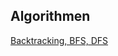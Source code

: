 ## Algorithmen

[Backtracking, BFS, DFS](https://nbviewer.org/github/ktheu/AlgorithmenAG/blob/gh-pages/algorithmen/backtrackingBfsDfs.ipynb)

<!-- [Rekursion](https://nbviewer.org/github/ktheu/InfoKurs/blob/gh-pages/Rekursion/rekursion.ipynb)

[Backtracking](https://nbviewer.org/github/ktheu/AlgorithmenAG/blob/master/algorithmen/backtracking/backtracking.ipynb)

[Dynamische Programmierung](https://nbviewer.org/github/ktheu/AlgorithmenAG/blob/master/algorithmen/dp/dp.ipynb)

[Search](https://nbviewer.org/github/ktheu/KursNotebooks/blob/master/340_Search.ipynb)

[Maze](https://nbviewer.org/github/ktheu/KursNotebooks/blob/master/342_maze.ipynb)

[Graphen](https://nbviewer.org/github/ktheu/KursNotebooks/blob/master/360_Graphen.ipynb)

[TSP](https://nbviewer.org/github/ktheu/AlgorithmenAG/blob/master/algorithmen/TSP.ipynb)

[Rucksack](https://nbviewer.org/github/ktheu/KursNotebooks/blob/master/375_Rucksack.ipynb) -->
